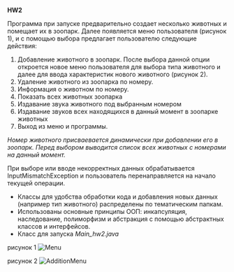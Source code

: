 **HW2**

Программа при запуске предварительно создает несколько животных и помещает их в зоопарк.
Далее появляется меню пользователя (рисунок 1), и с помощью выбора предлагает пользователю следующие действия:

1. Добавление животного в зоопарк. После выбора данной опции откроется новое меню пользователя для выбора типа животного 
и далее для ввода характеристик нового животного (рисунок 2).
2. Удаление животного из зоопарка по номеру.
3. Информация о животном по номеру.
4. Показать всех животных зоопарка
5. Издавание звука животного под выбранным номером
6. Издавание звуков всех находящихся в данный момент в зоопарке животных
7. Выход из меню и программы.

*Номер животного присваевается динамически при добавлении его в зоопарк. Перед выбором выводится список всех животных с
номерами на данный момент.*

При выборе или вводе некорректных данных обрабатывается InputMismatchException и пользователь перенаправляется на начало 
текущей операции.

- Классы для удобства обработки кода и добавления новых данных (например тип животного) распределены по тематическим папкам. 
- Использованы основные принципы ООП: инкапсуляция, наследование, полиморфизм и абстракция с помощью абстрактных 
классов и интерфейсов.
- Класс для запуска *Main_hw2.java*

рисунок 1
![Menu](https://user-images.githubusercontent.com/36072345/213877802-c3389b8a-6ce5-416a-96bb-860434d8d9e9.JPG)

рисунок 2
![AdditionMenu](https://user-images.githubusercontent.com/36072345/213877825-6bc889b7-65c9-4d40-b804-903578c2dd5e.JPG)
